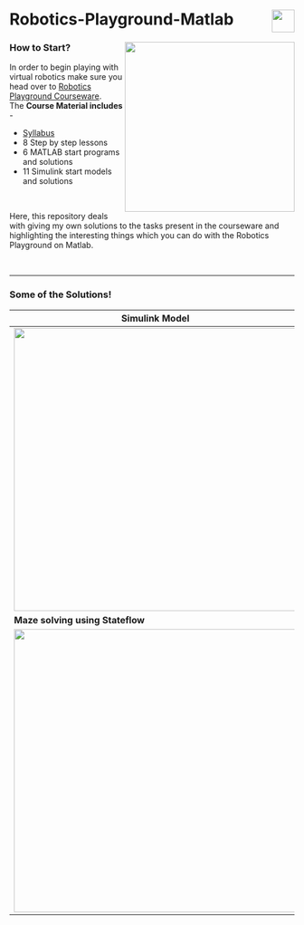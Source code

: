 <div>
  <img src="https://img.shields.io/badge/MATLAB-Basic-red" align="right" height=40/>
  <h1>Robotics-Playground-Matlab</h1>
</div>



<div>
  <img align=right width=300 src="https://in.mathworks.com/academia/courseware/robotics-playground/_jcr_content/mainParsys/column_0_copy_copy/2/columns_copy/1/image_0.adapt.1200.medium.png/1620309409409.png"/>
  <h3>How to Start?</h3>
  
  <p>In order to begin playing with virtual robotics make sure you head over to <a href="https://in.mathworks.com/academia/courseware/robotics-playground.html">Robotics Playground Courseware</a>.<br>The <b>Course Material includes</b> - </p>
  <ul>
    <li><a href="https://in.mathworks.com/content/dam/mathworks/mathworks-dot-com/academia/highschool/courseware/robotics-playground/syllabus.pdf">Syllabus</a></li>
    <li>8 Step by step lessons</li>
    <li>6 MATLAB start programs and solutions</li>
    <li>11 Simulink start models and solutions</li>
  </ul><br>
  <p>Here, this repository deals with giving my own solutions to the tasks present in the courseware and highlighting the interesting things which you can do with the Robotics Playground on Matlab.</p><br>
  
  -------------
  
</div>
  <h3>Some of the Solutions!</h3>
  
  | <b>Simulink Model</b> | <b>Output Video</b> |
  |---|---|
  | <img align=center width=500 src="https://github.com/Swarzinium-369/Robotics-Playground-Matlab/blob/main/img-vid/wall-tracking.png"/>  | <img align=center width=500 src="https://github.com/Swarzinium-369/Robotics-Playground-Matlab/blob/main/img-vid/gif/1-wall%20tracking.gif"/> |
  | <b>Maze solving using Stateflow</b> | <b>3 ultrasonic sensors present</b> | 
  | <img align=center width=500 src="https://github.com/Swarzinium-369/Robotics-Playground-Matlab/blob/main/img-vid/Maze-robot-stateflow.png"/>  | <img align=center width=500 src="https://github.com/Swarzinium-369/Robotics-Playground-Matlab/blob/main/img-vid/gif/2-maze%20robot.gif"/> |


 
